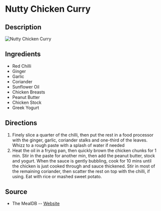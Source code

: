 # Nutty Chicken Curry

## Description
![Nutty Chicken Curry](https://www.themealdb.com/images/media/meals/yxsurp1511304301.jpg "Nutty Chicken Curry")

## Ingredients
- Red Chilli
- Ginger
- Garlic
- Coriander
- Sunflower Oil
- Chicken Breasts
- Peanut Butter
- Chicken Stock
- Greek Yogurt

## Directions
1. Finely slice a quarter of the chilli, then put the rest in a food processor with the ginger, garlic, coriander stalks and one-third of the leaves. Whizz to a rough paste with a splash of water if needed
2. Heat the oil in a frying pan, then quickly brown the chicken chunks for 1 min. Stir in the paste for another min, then add the peanut butter, stock and yogurt. When the sauce is gently bubbling, cook for 10 mins until the chicken is just cooked through and sauce thickened. Stir in most of the remaining coriander, then scatter the rest on top with the chilli, if using. Eat with rice or mashed sweet potato.

## Source

- The MealDB -- [Website](https://themealdb.com/)
